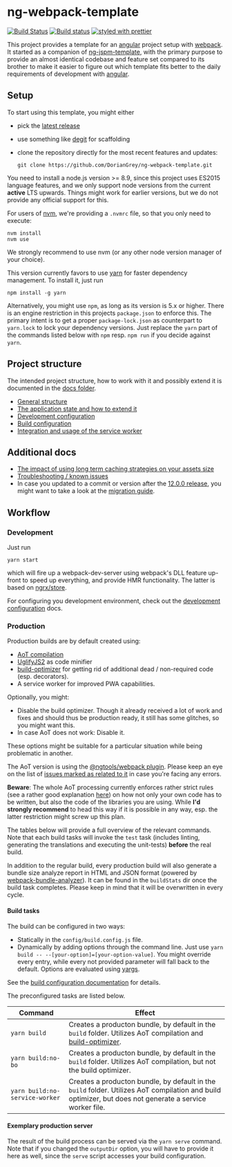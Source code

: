 # ng-webpack-template

[![Build Status](https://travis-ci.org/DorianGrey/ng-webpack-template.svg?branch=master)](https://travis-ci.org/DorianGrey/ng-webpack-template)
[![Build status](https://ci.appveyor.com/api/projects/status/rmlgxb0kwrbj0e6u/branch/master?svg=true)](https://ci.appveyor.com/project/DorianGrey/ng-webpack-template/branch/master)
[![styled with prettier](https://img.shields.io/badge/styled_with-prettier-ff69b4.svg)](https://github.com/prettier/prettier)

This project provides a template for an [angular](https://angular.io/) project setup with [webpack](http://webpack.github.io).
It started as a companion of [ng-jspm-template](https://github.com/flaviait/ng2-jspm-template), with the primary purpose to provide an almost identical codebase and feature set compared to its brother to make it easier to figure out which template fits better to the daily requirements of development with [angular](https://angular.io/).

## Setup

To start using this template, you might either
 - pick the [latest release](https://github.com/DorianGrey/ng-webpack-template/releases/latest)
 - use something like [degit](https://github.com/Rich-Harris/degit) for scaffolding
 - clone the repository directly for the most recent features and updates:

   `git clone https://github.com/DorianGrey/ng-webpack-template.git`  

You need to install a node.js version >= 8.9, since this project uses ES2015 language features, and we only support node versions from the current **active** LTS upwards.
Things might work for earlier versions, but we do not provide any official support for this.

For users of [nvm](https://github.com/creationix/nvm), we're providing a `.nvmrc` file, so that you only need to execute:
```
nvm install
nvm use
```
We strongly recommend to use nvm (or any other node version manager of your choice).

This version currently favors to use [yarn](https://github.com/yarnpkg/yarn) for faster dependency management. To install it, just run
```
npm install -g yarn
```
Alternatively, you might use `npm`, as long as its version is 5.x or higher. There is an engine restriction in this projects `package.json` to enforce this. The primary intent is to get a proper `package-lock.json` as counterpart to `yarn.lock` to lock your dependency versions. Just replace the `yarn` part of the commands listed below with `npm` resp. `npm run` if you decide against `yarn`.

## Project structure
The intended project structure, how to work with it and possibly extend it is documented in the [docs folder](https://github.com/DorianGrey/ng-webpack-template/tree/master/docs).

- [General structure](https://github.com/DorianGrey/ng-webpack-template/blob/master/docs/general_structure.md)
- [The application state and how to extend it](https://github.com/DorianGrey/ng-webpack-template/blob/master/docs/app_state.md)
- [Development configuration](https://github.com/DorianGrey/ng-webpack-template/blob/master/docs/dev_configuration.md)
- [Build configuration](https://github.com/DorianGrey/ng-webpack-template/blob/master/docs/build_configuration.md)
- [Integration and usage of the service worker](https://github.com/DorianGrey/ng-webpack-template/blob/master/docs/service_worker.md)

## Additional docs
- [The impact of using long term caching strategies on your assets size](https://github.com/DorianGrey/ng-webpack-template/blob/master/docs/longterm_caching_impact.md)
- [Troubleshooting / known issues](https://github.com/DorianGrey/ng-webpack-template/blob/master/docs/troubleshooting.md)
- In case you updated to a commit or version after the [12.0.0 release](https://github.com/DorianGrey/ng-webpack-template/releases/tag/12.0.0), you might want to take a look at the [migration guide](https://github.com/DorianGrey/ng-webpack-template/blob/master/MIGRATION.md).

## Workflow

### Development

Just run
```
yarn start
```
which will fire up a webpack-dev-server using webpack's DLL feature up-front to speed up everything, and provide HMR functionality. The latter is based on [ngrx/store](https://github.com/ngrx/store).

For configuring you development environment, check out the [development configuration](https://github.com/DorianGrey/ng-webpack-template/blob/master/docs/dev_configuration.md) docs.


### Production

Production builds are by default created using:
- [AoT compilation](https://angular.io/docs/ts/latest/cookbook/aot-compiler.html)
- [UglifyJS2](https://github.com/mishoo/UglifyJS2) as code minifier
- [build-optimizer](https://github.com/angular/devkit/tree/master/packages/angular_devkit/build_optimizer) for getting rid of additional dead / non-required code (esp. decorators).
- A service worker for improved PWA capabilities.

Optionally, you might:
- Disable the build optimizer. Though it already received a lot of work and fixes and should thus be production ready, it still has some glitches, so you might want this.
- In case AoT does not work: Disable it.

These options might be suitable for a particular situation while being problematic in another.

The AoT version is using the [@ngtools/webpack plugin](https://github.com/angular/angular-cli/blob/master/packages/webpack/README.md).
Please keep an eye on the list of [issues marked as related to it](https://github.com/angular/angular-cli/issues?utf8=%E2%9C%93&q=is%3Aissue%20is%3Aopen%20aot) in case you're facing any errors.

**Beware**: The whole AoT processing currently enforces rather strict rules (see a rather good explanation [here](https://medium.com/@isaacplmann/making-your-angular-2-library-statically-analyzable-for-aot-e1c6f3ebedd5)) on how not only your own code has to be written, but also the code of the libraries you are using. While **I'd strongly recommend** to head this way if it is possible in any way, esp. the latter restriction might screw up this plan.

The tables below will provide a full overview of the relevant commands.
Note that each build tasks will invoke the `test` task (includes linting, generating the translations and executing the unit-tests) **before** the real build.

In addition to the regular build, every production build will also generate a bundle size analyze report in HTML and JSON format (powered by [webpack-bundle-analyzer](https://github.com/th0r/webpack-bundle-analyzer)). It can be found in the `buildStats` dir once the build task completes. Please keep in mind that it will be overwritten in every cycle.

#### Build tasks

The build can be configured in two ways:
- Statically in the `config/build.config.js` file.
- Dynamically by adding options through the command line. Just use `yarn build -- --[your-option]=[your-option-value]`. You might override every entry, while every not provided parameter will fall back to the default. Options are evaluated using [yargs](https://github.com/yargs/yargs).

See the [build configuration documentation](https://github.com/DorianGrey/ng-webpack-template/blob/master/docs/build_configuration.md) for details.

The preconfigured tasks are listed below.

| Command            | Effect        |
| ------------------ | ------------- |
| `yarn build`    | Creates a producton bundle, by default in the `build` folder. Utilizes AoT compilation and [build-optimizer](https://github.com/angular/devkit/tree/master/packages/angular_devkit/build_optimizer).|
| `yarn build:no-bo`        | Creates a producton bundle, by default in the `build` folder. Utilizes AoT compilation, but not the build optimizer. |
| `yarn build:no-service-worker`        | Creates a producton bundle, by default in the `build` folder. Utilizes AoT compilation and build optimizer, but does not generate a service worker file. |

#### Exemplary production server

The result of the build process can be served via the `yarn serve` command. Note that if you changed the `outputDir` option, you will have to provide it here as well, since the `serve` script accesses your build configuration.
